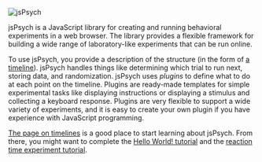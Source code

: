 ![jsPsych](img/jspsych-logo.jpg)

jsPsych is a JavaScript library for creating and running behavioral experiments in a web browser. The library provides a flexible framework for building a wide range of laboratory-like experiments that can be run online.

To use jsPsych, you provide a description of the structure (in the form of [a timeline](features/timeline.md)). jsPsych handles things like determining which trial to run next, storing data, and randomization. jsPsych uses *plugins* to define what to do at each point on the timeline. Plugins are ready-made templates for simple experimental tasks like displaying instructions or displaying a stimulus and collecting a keyboard response. Plugins are very flexible to support a wide variety of experiments, and it is easy to create your own plugin if you have experience with JavaScript programming.

[The page on timelines](features/timeline.md) is a good place to start learning about jsPsych. From there, you might want to complete the [Hello World! tutorial](tutorials/hello-world.md) and the [reaction time experiment tutorial](tutorials/rt-task.md).
